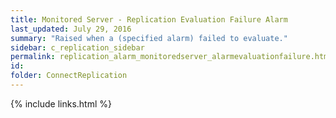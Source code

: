 ```yaml
---
title: ﻿Monitored Server - Replication Evaluation Failure Alarm
last_updated: July 29, 2016
summary: "Raised when a (specified alarm) failed to evaluate."
sidebar: c_replication_sidebar
permalink: replication_alarm_monitoredserver_alarmevaluationfailure.html
id:
folder: ConnectReplication
---
```


{% include links.html %}
